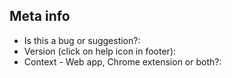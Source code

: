 ## Meta info

- Is this a bug or suggestion?:
- Version (click on help icon in footer):
- Context - Web app, Chrome extension or both?:
